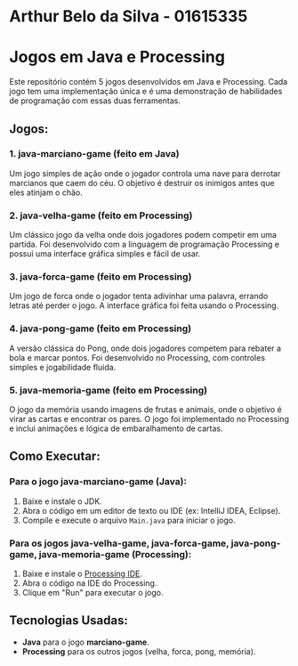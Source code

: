 # Arthur Belo da Silva - 01615335

# Jogos em Java e Processing

Este repositório contém 5 jogos desenvolvidos em Java e Processing. Cada jogo tem uma implementação única e é uma demonstração de habilidades de programação com essas duas ferramentas.

## Jogos:

### 1. **java-marciano-game** (feito em Java)
   Um jogo simples de ação onde o jogador controla uma nave para derrotar marcianos que caem do céu. O objetivo é destruir os inimigos antes que eles atinjam o chão.

### 2. **java-velha-game** (feito em Processing)
   Um clássico jogo da velha onde dois jogadores podem competir em uma partida. Foi desenvolvido com a linguagem de programação Processing e possui uma interface gráfica simples e fácil de usar.

### 3. **java-forca-game** (feito em Processing)
   Um jogo de forca onde o jogador tenta adivinhar uma palavra, errando letras até perder o jogo. A interface gráfica foi feita usando o Processing.

### 4. **java-pong-game** (feito em Processing)
   A versão clássica do Pong, onde dois jogadores competem para rebater a bola e marcar pontos. Foi desenvolvido no Processing, com controles simples e jogabilidade fluida.

### 5. **java-memoria-game** (feito em Processing)
   O jogo da memória usando imagens de frutas e animais, onde o objetivo é virar as cartas e encontrar os pares. O jogo foi implementado no Processing e inclui animações e lógica de embaralhamento de cartas.

## Como Executar:

### Para o jogo **java-marciano-game** (Java):
1. Baixe e instale o JDK.
2. Abra o código em um editor de texto ou IDE (ex: IntelliJ IDEA, Eclipse).
3. Compile e execute o arquivo `Main.java` para iniciar o jogo.

### Para os jogos **java-velha-game**, **java-forca-game**, **java-pong-game**, **java-memoria-game** (Processing):
1. Baixe e instale o [Processing IDE](https://processing.org/download/).
2. Abra o código na IDE do Processing.
3. Clique em "Run" para executar o jogo.

## Tecnologias Usadas:
- **Java** para o jogo **marciano-game**.
- **Processing** para os outros jogos (velha, forca, pong, memória).